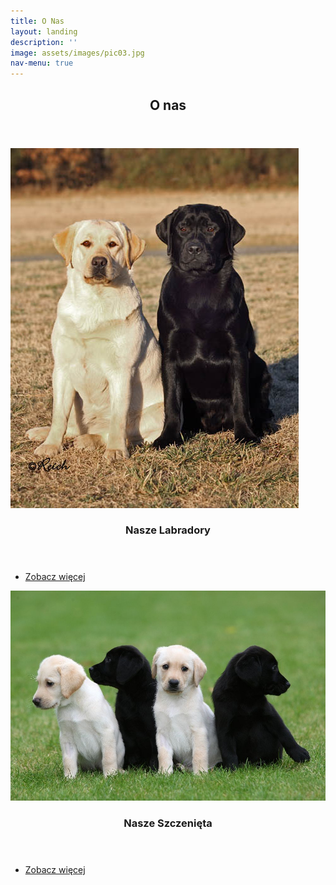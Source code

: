 ```yaml
---
title: O Nas
layout: landing
description: ''
image: assets/images/pic03.jpg
nav-menu: true
---
```


<!-- Main -->
<div id="main">

<!-- One -->
<section id="one">
	<div class="inner">
		<header class="major">
			<h2>O nas</h2>
		</header>
		<p></p>
	</div>
</section>

<!-- Two -->
<section id="two" class="spotlights">
	<section>
		<a href="nasze_labradory.html" class="image">
			<img src="assets/images/labradory.jpg" alt="" data-position="center center" />
		</a>
		<div class="content">
			<div class="inner">
				<header class="major">
					<h3>Nasze Labradory</h3>
				</header>
				<p></p>
				<ul class="actions">
					<li><a href="nasze_labradory.html" class="button">Zobacz więcej</a></li>
				</ul>
			</div>
		</div>
	</section>
	<section>
		<a href="nasze_szczenieta.html" class="image">
			<img src="assets/images/szczeniaki.jpg" alt="" data-position="25% 25%" />
		</a>
		<div class="content">
			<div class="inner">
				<header class="major">
					<h3>Nasze Szczenięta</h3>
				</header>
				<p></p>
				<ul class="actions">
					<li><a href="nasze_szczenieta.html" class="button">Zobacz więcej</a></li>
				</ul>
			</div>
		</div>
	</section>
</section>

</div>
